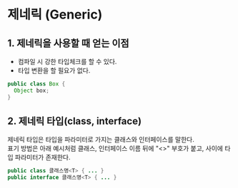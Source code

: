 # 제네릭 (Generic)

## 1. 제네릭을 사용할 때 얻는 이점

* 컴파일 시 강한 타입체크를 할 수 있다.
* 타입 변환을 할 필요가 없다.
``` Java
public class Box {
  Object box;
}

```

## 2. 제네릭 타입(class<T>, interface<T>)
제네릭 타입은 타입을 파라미터로 가지는 클래스와 인터페이스를 말한다.  
표기 방법은 아래 예시처럼 클래스, 인터페이스 이름 뒤에 "<>" 부호가 붙고, 사이에 타입 파라미터가 존재한다.  
``` Java
public class 클래스명<T> { ... }
public interface 클래스명<T> { ... }
```
